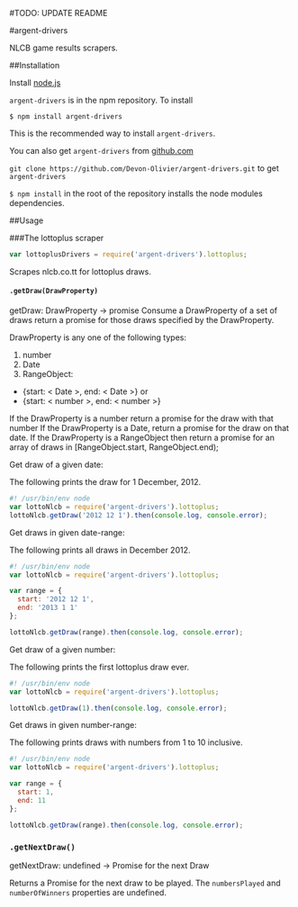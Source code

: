 #TODO: UPDATE README

#argent-drivers

NLCB game results scrapers.

##Installation 

Install [node.js](https://nodejs.org)

`argent-drivers` is in the npm repository. To install

`$ npm install argent-drivers`

This is the recommended way to install `argent-drivers`.

You can also get `argent-drivers` from [github.com](https://www.github.com)

`git clone https://github.com/Devon-Olivier/argent-drivers.git` to get `argent-drivers`

`$ npm install` in the root of the repository installs the node modules 
dependencies.

##Usage

###The lottoplus scraper
```js
var lottoplusDrivers = require('argent-drivers').lottoplus;
```
Scrapes nlcb.co.tt for lottoplus draws.

#### `.getDraw(DrawProperty)`

getDraw: DrawProperty -> promise
Consume a DrawProperty of a set of draws return a promise for those draws
specified by the DrawProperty.

DrawProperty is any one of the following types:

1. number
2. Date
3. RangeObject:   
 * {start: < Date >, end: < Date >} or
 * {start: < number >, end: < number >}

If the DrawProperty is a number return a promise for the draw with that number
If the DrawProperty is a Date, return a promise for the draw on that date.
If the DrawProperty is a RangeObject then return a promise for an array of
draws in [RangeObject.start, RangeObject.end);

Get draw of a given date:

The following prints the draw for 1 December, 2012.
```js
#! /usr/bin/env node
var lottoNlcb = require('argent-drivers').lottoplus;
lottoNlcb.getDraw('2012 12 1').then(console.log, console.error);
```

Get draws in given date-range:

The following prints all draws in December 2012.
```js
#! /usr/bin/env node
var lottoNlcb = require('argent-drivers').lottoplus;

var range = {
  start: '2012 12 1',
  end: '2013 1 1'
};

lottoNlcb.getDraw(range).then(console.log, console.error);
```
Get draw of a given number:

The following prints the first lottoplus draw ever.
```js
#! /usr/bin/env node
var lottoNlcb = require('argent-drivers').lottoplus;

lottoNlcb.getDraw(1).then(console.log, console.error);
```
Get draws in given number-range:

The following prints draws with numbers from 1 to 10 inclusive.
```js
#! /usr/bin/env node
var lottoNlcb = require('argent-drivers').lottoplus;

var range = {
  start: 1, 
  end: 11 
};

lottoNlcb.getDraw(range).then(console.log, console.error);
```
### `.getNextDraw()`

getNextDraw: undefined -> Promise for the next Draw

Returns a Promise for the next draw to be played. The `numbersPlayed` and `numberOfWinners` properties are undefined.
